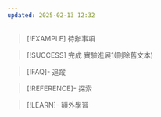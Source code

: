 ```yaml
---
updated: 2025-02-13 12:32
---
```

> [!EXAMPLE] 待辦事項


> [!SUCCESS] 完成
實驗進展1(刪除舊文本)

> [!FAQ]- 追蹤


> [!REFERENCE]- 探索


> [!LEARN]- 額外學習
